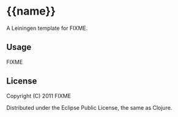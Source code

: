 # {{name}}

A Leiningen template for FIXME.

## Usage

FIXME

## License

Copyright (C) 2011 FIXME

Distributed under the Eclipse Public License, the same as Clojure.
